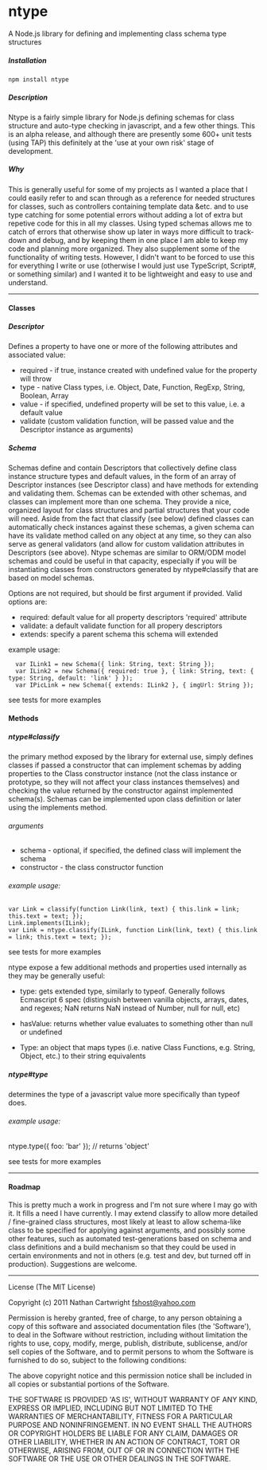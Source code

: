 ntype
=====

A Node.js library for defining and implementing class schema type structures
##### Installation

    npm install ntype

##### Description
Ntype is a fairly simple library for Node.js defining schemas for class structure and auto-type checking in javascript, and a few other things.  This is an alpha release, and although there are presently some 600+ unit tests (using TAP) this definitely at the 'use at your own risk' stage of development.

##### Why

This is generally useful for some of my projects as I wanted a place that I could easily refer to and scan through as a reference for needed structures for classes, such as controllers containing template data &etc. and to use type catching for some potential errors without adding a lot of extra but repetive code for this in all my classes. Using typed schemas allows me to catch of errors that otherwise show up later in ways more difficult to track-down and debug, and by keeping them in one place I am able to keep my code and planning more organized.  They also supplement some of the functionality of writing tests.  However, I didn't want to be forced to use this for everything I write or use (otherwise I would just use TypeScript, Script#, or something similar) and I wanted it to be lightweight and easy to use and understand.

-----------

#### Classes

##### Descriptor

Defines a property to have one or more of the following attributes and associated value:
- required - if true, instance created with undefined value for the property will throw
- type - native Class types, i.e. Object, Date, Function, RegExp, String, Boolean, Array
- value - if specified, undefined property will be set to this value, i.e. a default value
- validate (custom validation function, will be passed value and the Descriptor instance as arguments)

##### Schema

Schemas define and contain Descriptors that collectively define class instance structure types and default values, in the form of an array of Descriptor instances (see Descriptor class) and have methods for extending and validating them.  Schemas can be extended with other schemas, and classes can implement more than one schema.  They provide a nice, organized layout for class structures and partial structures that your code will need.  Aside from the fact that classify (see below) defined classes can automatically check instances against these schemas, a given schema can have its validate method called on any object at any time, so they can also serve as general validators (and allow for custom validation attributes in Descriptors (see above).  Ntype schemas are similar to ORM/ODM model schemas and could be useful in that capacity, especially if you will be instantiating classes from constructors generated by ntype#classify that are based on model schemas. 


Options are not required, but should be first argument if provided.  Valid options are:
  - required: default value for all property descriptors 'required' attribute
  - validate: a default validate function for all propery descriptors
  - extends: specify a parent schema this schema will extended
  
example usage:

      var ILink1 = new Schema({ link: String, text: String });
      var ILink2 = new Schema({ required: true }, { link: String, text: { type: String, default: 'link' } });
      var IPicLink = new Schema({ extends: ILink2 }, { imgUrl: String });

see tests for more examples

#### Methods

##### ntype#classify

 the primary method exposed by the library for external use, simply defines classes if passed a constructor that can implement schemas by adding properties to the Class constructor instance (not the class instance or prototype, so they will not affect your class instances themselves) and checking the value returned by  the constructor against implemented schema(s).  Schemas can be implemented upon class definition or later using the implements method.

###### arguments

- schema - optional, if specified, the defined class will implement the schema
- constructor - the class constructor function

###### example usage:

    var Link = classify(function Link(link, text) { this.link = link; this.text = text; });
    Link.implements(ILink);
    var Link = ntype.classify(ILink, function Link(link, text) { this.link = link; this.text = text; });

see tests for more examples
   
ntype expose a few additional methods and properties used internally as they may be generally useful:

 - type: gets extended type, similarly to typeof. Generally follows Ecmascript 6 spec (distinguish between vanilla objects, arrays, dates, and regexes; NaN returns NaN instead of Number, null for null, etc)

 - hasValue: returns whether value evaluates to something other than null or undefined

 - Type: an object that maps types (i.e. native Class Functions, e.g. String, Object, etc.) to their string equivalents 

##### ntype#type

determines the type of a javascript value more specifically than typeof does.

###### example usage:

  ntype.type({ foo: 'bar' }); // returns 'object'

see tests for more examples

---------------

#### Roadmap

This is pretty much a work in progress and I'm not sure where I may go with it.  It fills a need I have currently.  I may extend classify to allow more detailed / fine-grained class structures, most likely at least to allow schema-like class to be specified for applying against arguments, and possibly some other features, such as automated test-generations based on schema and class definitions and a build mechanism so that they could be used in certain environments and not in others (e.g. test and dev, but turned off in production).  Suggestions are welcome.

-----------
License
(The MIT License)

Copyright (c) 2011 Nathan Cartwright <fshost@yahoo.com>

Permission is hereby granted, free of charge, to any person obtaining
a copy of this software and associated documentation files (the
'Software'), to deal in the Software without restriction, including
without limitation the rights to use, copy, modify, merge, publish,
distribute, sublicense, and/or sell copies of the Software, and to
permit persons to whom the Software is furnished to do so, subject to
the following conditions:

The above copyright notice and this permission notice shall be
included in all copies or substantial portions of the Software.

THE SOFTWARE IS PROVIDED 'AS IS', WITHOUT WARRANTY OF ANY KIND,
EXPRESS OR IMPLIED, INCLUDING BUT NOT LIMITED TO THE WARRANTIES OF
MERCHANTABILITY, FITNESS FOR A PARTICULAR PURPOSE AND NONINFRINGEMENT.
IN NO EVENT SHALL THE AUTHORS OR COPYRIGHT HOLDERS BE LIABLE FOR ANY
CLAIM, DAMAGES OR OTHER LIABILITY, WHETHER IN AN ACTION OF CONTRACT,
TORT OR OTHERWISE, ARISING FROM, OUT OF OR IN CONNECTION WITH THE
SOFTWARE OR THE USE OR OTHER DEALINGS IN THE SOFTWARE.